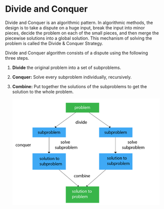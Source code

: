 # Divide and Conquer

Divide and Conquer is an algorithmic pattern. In algorithmic methods, the design is to take a dispute on a huge input, break the input into minor pieces, decide the problem on each of the small pieces, and then merge the piecewise solutions into a global solution. This mechanism of solving the problem is called the Divide & Conquer Strategy.

Divide and Conquer algorithm consists of a dispute using the following three steps.

1. **Divide** the original problem into a set of subproblems.

2. **Conquer:** Solve every subproblem individually, recursively.

3. **Combine:** Put together the solutions of the subproblems to get the solution to the whole problem.

   ![divide-conquer](..\images\divide-conquer.PNG)